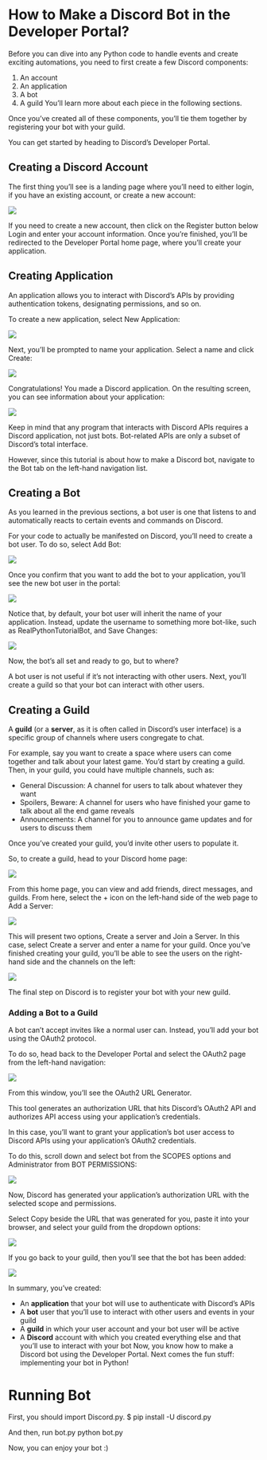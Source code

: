 # How to Make a Discord Bot in the Developer Portal?

Before you can dive into any Python code to handle events and create exciting automations, you need to first create a few Discord components:

1. An account
2. An application
3. A bot
4. A guild
You’ll learn more about each piece in the following sections.

Once you’ve created all of these components, you’ll tie them together by registering your bot with your guild.

You can get started by heading to Discord’s Developer Portal.

<h2>Creating a Discord Account</h2>

The first thing you’ll see is a landing page where you’ll need to either login, if you have an existing account, or create a new account:

<img src="./readme/img1.webp"/>

If you need to create a new account, then click on the Register button below Login and enter your account information.
Once you’re finished, you’ll be redirected to the Developer Portal home page, where you’ll create your application.

<h2>Creating Application</h2>
An application allows you to interact with Discord’s APIs by providing authentication tokens, designating permissions, and so on.

To create a new application, select New Application:

<img src="./readme/img2.webp"/>

Next, you’ll be prompted to name your application. Select a name and click Create:

<img src="./readme/img3.webp"/>

Congratulations! You made a Discord application. On the resulting screen, you can see information about your application:

<img src="./readme/img4.webp"/>

Keep in mind that any program that interacts with Discord APIs requires a Discord application, not just bots. Bot-related APIs are only a subset of Discord’s total interface.

However, since this tutorial is about how to make a Discord bot, navigate to the Bot tab on the left-hand navigation list.

<h2>Creating a Bot</h2>

As you learned in the previous sections, a bot user is one that listens to and automatically reacts to certain events and commands on Discord.

For your code to actually be manifested on Discord, you’ll need to create a bot user. To do so, select Add Bot:

<img src="./readme/img5.webp"/>

Once you confirm that you want to add the bot to your application, you’ll see the new bot user in the portal:

<img src="./readme/img6.webp"/>

Notice that, by default, your bot user will inherit the name of your application. Instead, update the username to something more bot-like, such as RealPythonTutorialBot, and Save Changes:

<img src="./readme/img7.webp"/>

Now, the bot’s all set and ready to go, but to where?

A bot user is not useful if it’s not interacting with other users. Next, you’ll create a guild so that your bot can interact with other users.

<h2>Creating a Guild</h2>

A <b>guild</b> (or a <b>server</b>, as it is often called in Discord’s user interface) is a specific group of channels where users congregate to chat.

For example, say you want to create a space where users can come together and talk about your latest game. You’d start by creating a guild. Then, in your guild, you could have multiple channels, such as:

- General Discussion: A channel for users to talk about whatever they want
- Spoilers, Beware: A channel for users who have finished your game to talk about all the end game reveals
- Announcements: A channel for you to announce game updates and for users to discuss them

Once you’ve created your guild, you’d invite other users to populate it.

So, to create a guild, head to your Discord home page:

<img src="./readme/guild1.png" />

From this home page, you can view and add friends, direct messages, and guilds. From here, select the + icon on the left-hand side of the web page to Add a Server:

<img src="./readme/gulid2.png" />

This will present two options, Create a server and Join a Server. In this case, select Create a server and enter a name for your guild.
Once you’ve finished creating your guild, you’ll be able to see the users on the right-hand side and the channels on the left:

<img src="./readme/gulid3.webp" />

The final step on Discord is to register your bot with your new guild.

<h3>Adding a Bot to a Guild</h3>

A bot can’t accept invites like a normal user can. Instead, you’ll add your bot using the OAuth2 protocol.

To do so, head back to the Developer Portal and select the OAuth2 page from the left-hand navigation:

<img src="./readme/bot1.webp" />

From this window, you’ll see the OAuth2 URL Generator.

This tool generates an authorization URL that hits Discord’s OAuth2 API and authorizes API access using your application’s credentials.

In this case, you’ll want to grant your application’s bot user access to Discord APIs using your application’s OAuth2 credentials.

To do this, scroll down and select bot from the SCOPES options and Administrator from BOT PERMISSIONS:

<img src="./readme/bot2.png" />

Now, Discord has generated your application’s authorization URL with the selected scope and permissions.

Select Copy beside the URL that was generated for you, paste it into your browser, and select your guild from the dropdown options:

<img src="./readme/bot3.webp" />

If you go back to your guild, then you’ll see that the bot has been added:

<img src="./readme/bot4.png" />

In summary, you’ve created:

- An <b>application</b> that your bot will use to authenticate with Discord’s APIs
- A <b>bot</b> user that you’ll use to interact with other users and events in your guild
- A <b>guild</b> in which your user account and your bot user will be active
- A <b>Discord</b> account with which you created everything else and that you’ll use to interact with your bot
Now, you know how to make a Discord bot using the Developer Portal. Next comes the fun stuff: implementing your bot in Python!

# Running Bot

First, you should import Discord.py.
$ pip install -U discord.py

And then, run bot.py
python bot.py

Now, you can enjoy your bot :)
